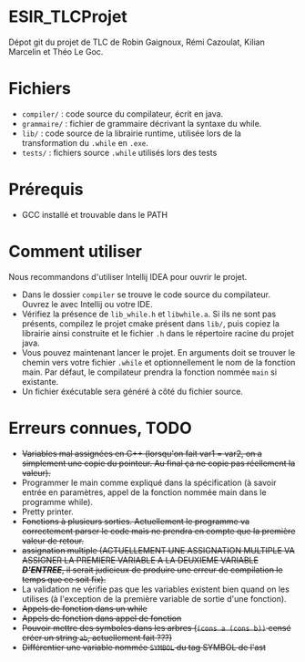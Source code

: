 # ESIR_TLCProjet
 
Dépot git du projet de TLC de Robin Gaignoux, Rémi Cazoulat, Kilian Marcelin et Théo Le Goc.

# Fichiers

- `compiler/` : code source du compilateur, écrit en java.
- `grammaire/` : fichier de grammaire décrivant la syntaxe du while.
- `lib/` : code source de la librairie runtime, utilisée lors de la transformation du `.while` en `.exe`.
- `tests/` : fichiers source `.while` utilisés lors des tests

# Prérequis

- GCC installé et trouvable dans le PATH

# Comment utiliser 

Nous recommandons d'utiliser Intellij IDEA pour ouvrir le projet.
 - Dans le dossier `compiler` se trouve le code source du compilateur. Ouvrez le avec Intellij ou votre IDE.
 - Vérifiez la présence de `lib_while.h` et `libwhile.a`. Si ils ne sont pas présents, compilez le projet cmake présent dans `lib/`, puis copiez la librairie ainsi construite et le fichier `.h` dans le répertoire racine du projet java.
 - Vous pouvez maintenant lancer le projet. En arguments doit se trouver le chemin vers votre fichier `.while` et optionnellement le nom de la fonction main. Par défaut, le compilateur prendra la fonction nommée `main` si existante.
 - Un fichier éxécutable sera généré à côté du fichier source.

# Erreurs connues, TODO

- ~~Variables mal assignées en C++ (lorsqu'on fait var1 = var2, on a simplement une copie du pointeur. Au final ça ne copie pas réellement la valeur).~~
- Programmer le main comme expliqué dans la spécification (à savoir entrée en paramètres, appel de la fonction nommée main dans le programme while).
- Pretty printer.
- ~~Fonctions à plusieurs sorties. Actuellement le programme va correctement parser le code mais ne prendra en compte que la première valeur de retour.~~
- ~~assignation multiple (ACTUELLEMENT UNE ASSIGNATION MULTIPLE VA ASSIGNER LA PREMIERE VARIABLE A LA DEUXIEME VARIABLE ***D'ENTREE***, il serait judicieux de produire une erreur de compilation le temps que ce soit fix).~~
- La validation ne vérifie pas que les variables existent bien quand on les utilises (à l'exception de la première variable de sortie d'une fonction).
- ~~Appels de fonction dans un while~~
- ~~Appels de fonction dans appel de fonction~~
- ~~Pouvoir mettre des symboles dans les arbres (`(cons a (cons b))` censé créer un string `ab`, actuellement fait ???)~~
- ~~Différentier une variable nommée `SYMBOL` du tag SYMBOL de l'ast~~
